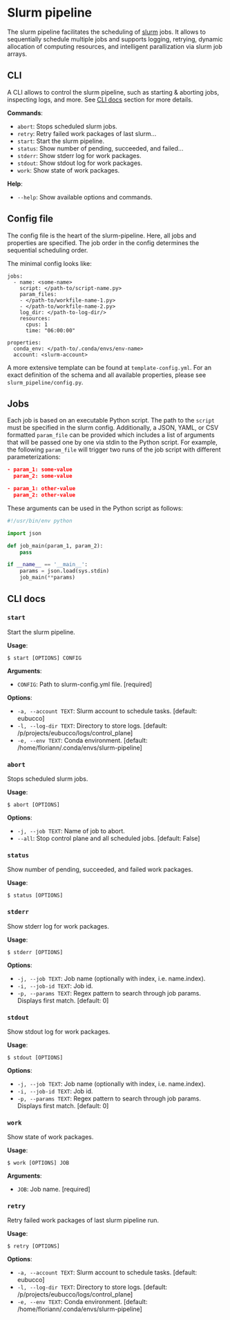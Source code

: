# Slurm pipeline
The slurm pipeline facilitates the scheduling of [slurm](https://slurm.schedmd.com/overview.html) jobs. It allows to sequentially schedule multiple jobs and supports logging, retrying, dynamic allocation of computing resources, and intelligent parallization via slurm job arrays.


## CLI
A CLI allows to control the slurm pipeline, such as starting & aborting jobs, inspecting logs, and more. See [CLI docs](#cli-docs) section for more details.

**Commands**:

* `abort`: Stops scheduled slurm jobs.
* `retry`: Retry failed work packages of last slurm...
* `start`: Start the slurm pipeline.
* `status`: Show number of pending, succeeded, and failed...
* `stderr`: Show stderr log for work packages.
* `stdout`: Show stdout log for work packages.
* `work`: Show state of work packages.

**Help**:

* `--help`: Show available options and commands.


## Config file
The config file is the heart of the slurm-pipeline. Here, all jobs and properties are specified. The job order in the config determines the sequential scheduling order. 

The minimal config looks like:
```
jobs:
  - name: <some-name>
    script: </path-to/script-name.py>
    param_files:
    - </path-to/workfile-name-1.py>
    - </path-to/workfile-name-2.py>
    log_dir: </path-to-log-dir/>
    resources:
      cpus: 1
      time: "06:00:00"

properties:
  conda_env: </path-to/.conda/envs/env-name>
  account: <slurm-account>
```
A more extensive template can be found at `template-config.yml`. For an exact definition of the schema and all available properties, please see `slurm_pipeline/config.py`.

## Jobs
Each job is based on an executable Python script. The path to the `script` must be specified in the slurm config. Additionally, a JSON, YAML, or CSV formatted `param_file` can be provided which includes a list of arguments that will be passed one by one via stdin to the Python script. For example, the following `param_file` will trigger two runs of the job script with different parameterizations:
```json
- param_1: some-value
  param_2: some-value

- param_1: other-value
  param_2: other-value
```
 These arguments can be used in the Python script as follows: 
```Python
#!/usr/bin/env python

import json

def job_main(param_1, param_2):
    pass

if __name__ == '__main__':
    params = json.load(sys.stdin)
    job_main(**params)
```


## CLI docs


### `start`

Start the slurm pipeline.

**Usage**:

```console
$ start [OPTIONS] CONFIG
```

**Arguments**:

* `CONFIG`: Path to slurm-config.yml file.  [required]

**Options**:

* `-a, --account TEXT`: Slurm account to schedule tasks.  [default: eubucco]
* `-l, --log-dir TEXT`: Directory to store logs.  [default: /p/projects/eubucco/logs/control_plane]
* `-e, --env TEXT`: Conda environment.  [default: /home/floriann/.conda/envs/slurm-pipeline]


### `abort`

Stops scheduled slurm jobs.

**Usage**:

```console
$ abort [OPTIONS]
```

**Options**:

* `-j, --job TEXT`: Name of job to abort.
* `--all`: Stop control plane and all scheduled jobs.  [default: False]



### `status`

Show number of pending, succeeded, and failed work packages.

**Usage**:

```console
$ status [OPTIONS]
```


### `stderr`

Show stderr log for work packages.

**Usage**:

```console
$ stderr [OPTIONS]
```

**Options**:

* `-j, --job TEXT`: Job name (optionally with index, i.e. name.index).
* `-i, --job-id TEXT`: Job id.
* `-p, --params TEXT`: Regex pattern to search through job params. Displays first match.  [default: 0]

### `stdout`

Show stdout log for work packages.

**Usage**:

```console
$ stdout [OPTIONS]
```

**Options**:

* `-j, --job TEXT`: Job name (optionally with index, i.e. name.index).
* `-i, --job-id TEXT`: Job id.
* `-p, --params TEXT`: Regex pattern to search through job params. Displays first match.  [default: 0]


### `work`

Show state of work packages.

**Usage**:

```console
$ work [OPTIONS] JOB
```

**Arguments**:

* `JOB`: Job name.  [required]


### `retry`

Retry failed work packages of last slurm pipeline run.

**Usage**:

```console
$ retry [OPTIONS]
```

**Options**:

* `-a, --account TEXT`: Slurm account to schedule tasks.  [default: eubucco]
* `-l, --log-dir TEXT`: Directory to store logs.  [default: /p/projects/eubucco/logs/control_plane]
* `-e, --env TEXT`: Conda environment.  [default: /home/floriann/.conda/envs/slurm-pipeline]
